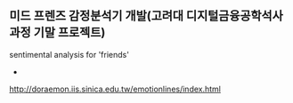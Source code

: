 ## 미드 프렌즈 감정분석기 개발(고려대 디지털금융공학석사 과정 기말 프로젝트)
sentimental analysis for 'friends'

- 

http://doraemon.iis.sinica.edu.tw/emotionlines/index.html
